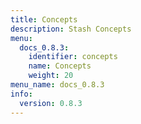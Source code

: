```yaml
---
title: Concepts
description: Stash Concepts
menu:
  docs_0.8.3:
    identifier: concepts
    name: Concepts
    weight: 20
menu_name: docs_0.8.3
info:
  version: 0.8.3
---
```


